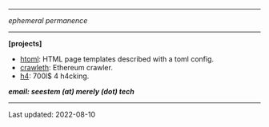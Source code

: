 
---

*ephemeral permanence*

---

__[projects]__

- [htoml](./projects/htoml.html): HTML page templates described with a toml config.
- [crawleth](./projects/crawleth.html): Ethereum crawler.
- [h4](./projects/h4.html): 700l$ 4 h4cking.



*__email:  seestem (at) merely (dot) tech__*

---
Last updated: 2022-08-10
